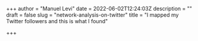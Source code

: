 +++
author = "Manuel Levi"
date = 2022-06-02T12:24:03Z
description = ""
draft = false
slug = "network-analysis-on-twitter"
title = "I mapped my Twitter followers and this is what I found"

+++


